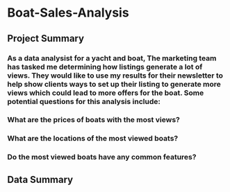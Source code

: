 # Boat-Sales-Analysis
## Project Summary
### As a data analysist for a yacht and boat, The marketing team has tasked me determining how listings generate a lot of views. They would like to use my results for their newsletter to help show clients ways to set up their listing to generate more views which could lead to more offers for the boat. Some potential questions for this analysis include: 
### What are the prices of boats with the most views?
### What are the locations of the most viewed boats?
### Do the most viewed boats have any common features?

## Data Summary
